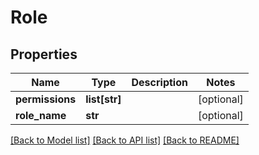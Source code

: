 # Role

## Properties
Name | Type | Description | Notes
------------ | ------------- | ------------- | -------------
**permissions** | **list[str]** |  | [optional] 
**role_name** | **str** |  | [optional] 

[[Back to Model list]](../README.md#documentation-for-models) [[Back to API list]](../README.md#documentation-for-api-endpoints) [[Back to README]](../README.md)



